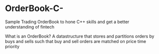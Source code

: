 # OrderBook-C-
Sample Trading OrderBook to hone C++ skills and get a better understanding of fintech

What is an OrderBook?
A datastructure that stores and partitions orders by buys and sells such that buy and sell orders are matched on price time priority
